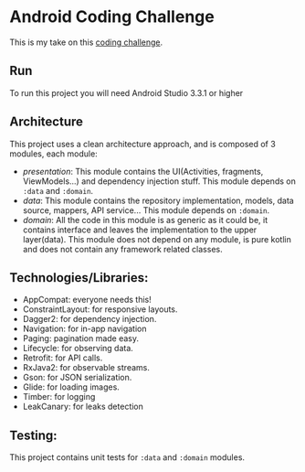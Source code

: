 # Android Coding Challenge

This is my take on this [coding challenge](https://github.com/hiddenfounders/mobile-coding-challenge).

## Run
To run this project you will need Android Studio 3.3.1 or higher

## Architecture
This project uses a clean architecture approach, and is composed of 3 modules, each module:
  * *presentation*: This module contains the UI(Activities, fragments, ViewModels...) and dependency injection stuff. This module depends on ```:data``` and ```:domain```.
  * *data*: This module contains the repository implementation, models, data source, mappers, API service... This module depends on ```:domain```.
  * *domain*: All the code in this module is as generic as it could be, it contains interface and leaves the implementation to the upper layer(data). This module does not depend on any module, is pure kotlin and does not contain any framework related classes.

## Technologies/Libraries:
* AppCompat: everyone needs this!
* ConstraintLayout: for responsive layouts.
* Dagger2: for dependency injection.
* Navigation: for in-app navigation
* Paging: pagination made easy.
* Lifecycle: for observing data.
* Retrofit: for API calls.
* RxJava2: for observable streams.
* Gson: for JSON serialization.
* Glide: for loading images.
* Timber: for logging
* LeakCanary: for leaks detection

## Testing:
This project contains unit tests for ```:data``` and ```:domain``` modules.
